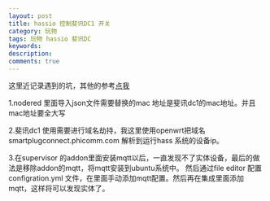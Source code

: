 ```yaml
---
layout: post
title: hassio 控制斐讯DC1 开关
category: 玩物
tags: 玩物 hassio 斐讯DC
keywords: 
description:
comments: true 
---
```


这里近记录遇到的坑，其他的参考[点我](https://www.youtube.com/watch?v=yVzCNbusr7g)

1.nodered 里面导入json文件需要替换的mac 地址是斐讯dc1的mac地址。并且mac地址要全大写

2.斐讯dc1 使用需要进行域名劫持，我这里使用openwrt把域名 smartplugconnect.phicomm.com 解析到运行hass 系统的设备ip。

3.在supervisor 的addon里面安装mqtt以后，一直发现不了实体设备，最后的做法是移除addon的mqtt，将mqtt安装到ubuntu系统中。 然后通过file editor 配置configration.yml 文件，在里面手动添加mqtt配置。然后再在集成里面添加mqtt，这样将可以发现实体了。